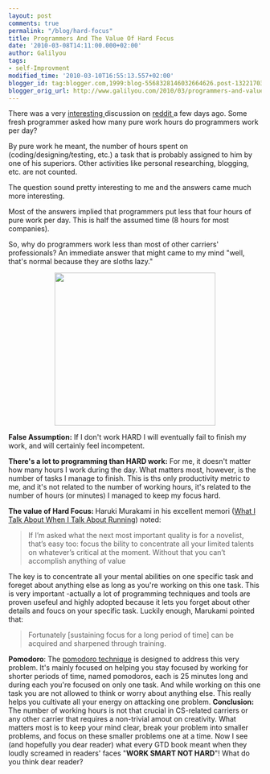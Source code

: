 ```yaml
---
layout: post
comments: true
permalink: "/blog/hard-focus"
title: Programmers And The Value Of Hard Focus
date: '2010-03-08T14:11:00.000+02:00'
author: Galilyou
tags:
- self-Improvment
modified_time: '2010-03-10T16:55:13.557+02:00'
blogger_id: tag:blogger.com,1999:blog-5568328146032664626.post-1322170361268680012
blogger_orig_url: http://www.galilyou.com/2010/03/programmers-and-value-of-hard-focus.html
---
```


There was a very <a href="http://www.reddit.com/r/programming/comments/b8qho/how_many_hours_of_pure_work_do_you_put_in_a_day/">interesting </a>discussion on <a href="http://reddit.com/">reddit </a>a few days ago. Some fresh programmer asked how many pure work hours do programmers work per day?


By pure work he meant, the number of hours spent on (coding/designing/testing, etc.) a task that is probably assigned to him by one of his superiors. Other activities like personal researching, blogging, etc. are not counted.

The question sound pretty interesting to me and the answers came much more interesting.

Most of the answers implied that programmers put less that four hours of pure work per day. This is half the assumed time (8 hours for most companies).

So, why do programmers work less than most of other carriers' professionals? An immediate answer that might came to my mind "well, that's normal because they are sloths lazy."

<div class="separator" style="clear: both; text-align: center;"><a href="http://www.supercoloring.com/wp-content/thumbnail/2009_04/lazy-programmer-coloring-page.jpg" imageanchor="1" style="margin-left: 1em; margin-right: 1em;"><img border="0" height="304" src="http://www.supercoloring.com/wp-content/thumbnail/2009_04/lazy-programmer-coloring-page.jpg" width="320" /></a></div>

<b>False Assumption:</b> If I don't work HARD I will eventually fail to finish my work, and will certainly feel incompetent.

<b>There's a lot to programming than HARD work:</b> For me, it doesn't matter how many hours I work during the day. What matters most, however, is the number of tasks I manage to finish. This is ths only productivity metric to me, and it's not related to the number of working hours, it's related to the number of hours (or minutes) I managed to keep my focus hard.

<b>The value of Hard Focus: </b>Haruki Murakami in his excellent memori (<a href="http://www.amazon.com/What-Talk-About-When-Running/dp/0307269191">What I Talk About When I Talk About Running</a>) noted:

>If I’m asked what the next most important quality is for a novelist, that’s easy too: focus the bility to  concentrate all your limited talents on whatever’s critical at the moment. Without that you can’t accomplish anything of value

The key is to concentrate all your mental abilities on one specific task and foreget about anything else as long as you're working on this one task. This is very important -actually a lot of programming techniques and tools are proven usefeul and highly adopted because it lets you forget about other details and foucs on your specific task.
Luckily enough, Marukami pointed that:

>Fortunately [sustaining focus for a long period of time] can be acquired and sharpened through training.

<b>Pomodoro</b>: The <a href="http://www.pomodorotechnique.com/">pomodoro technique</a> is designed to address this very problem. It's mainly focused on helping you stay focused by working for shorter periods of time, named pomodoros, each is 25 minutes long and during each you're focused on only one task. And while working on this one task you are not allowed to think or worry about anything else. This really helps you cultivate all your energy on attacking one problem.
<b>Conclusion: </b>The number of working hours is not that crucial in CS-related carriers or any other carrier that requires a non-trivial amout on creativity. What matters most is to keep your mind clear, break your problem into smaller problems, and focus on these smaller problems one at a time.
Now I see (and hopefully you dear reader) what every GTD book meant when they loudly screamed in readers' faces "<b>WORK SMART NOT HARD</b>"!
What do you think dear reader?